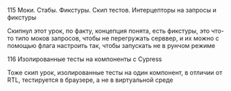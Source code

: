 115 Моки. Стабы. Фикстуры. Скип тестов. Интерцепторы на запросы и фикстуры 

Скипнул этот урок, по факту, концепция понята, есть фикстуры, это что-то типо моков запросов,
чтобы не перегружать серввер, и их можно с помощью флага настроить так, чтобы запускать не в рунчом режиме

116 Изолированные тесты на компоненты с Cypress

Тоже скип урок, изолированные тесты на один компонент, в отличии от RTL, тестируется в браузере, а не в виртуальной среде